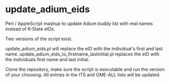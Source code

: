 update_adium_eids
=================

Perl / AppleScript mashup to update Adium buddy list with real names instead of K-State eIDs. 

Two versions of the script exist.

update_adium_eids.pl will replace the eID with the individual's first and last name.
update_adium_eids_to_firstname_lastinitial.pl replaces the eID with the individuals first name and last initial.

Clone the repository, make sure the script is executable and run the version of your choosing. All entries in the ITS and OME-ALL
lists will be updated.


